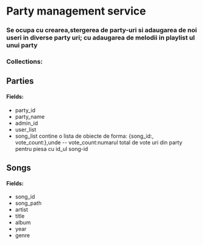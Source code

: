 # Party management service
### Se ocupa cu crearea,stergerea de party-uri si adaugarea de noi useri in diverse party uri; cu adaugarea de melodii in playlist ul unui party
### Collections:
## Parties
#### Fields:
* party_id
* party_name
* admin_id
* user_list
* song_list contine o lista de obiecte de forma:		{song_id:,
vote_count:},unde
-- vote_count:numarul total de vote uri din party pentru piesa cu id_ul song-id

## Songs
#### Fields:
* song_id
*  song_path
* artist
* title
* album
* year
* genre
